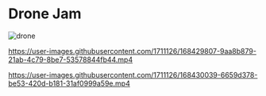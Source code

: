 # Drone Jam

![drone](https://user-images.githubusercontent.com/1711126/168429136-e598d686-552d-4033-9ac3-e151fbfa12d9.gif)

https://user-images.githubusercontent.com/1711126/168429807-9aa8b879-21ab-4c79-8be7-53578844fb44.mp4


https://user-images.githubusercontent.com/1711126/168430039-6659d378-be53-420d-b181-31af0999a59e.mp4

